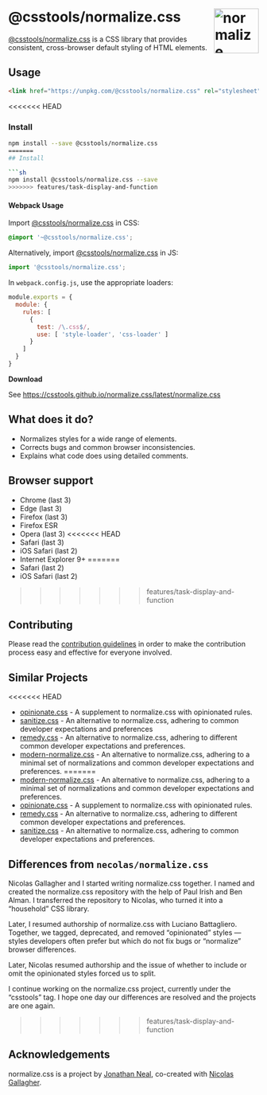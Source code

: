 # @csstools/normalize.css [<img src="https://csstools.github.io/normalize.css/logo.svg" alt="normalize" width="90" height="90" align="right">][@csstools/normalize.css]

[@csstools/normalize.css] is a CSS library that provides consistent,
cross-browser default styling of HTML elements.

## Usage

```html
<link href="https://unpkg.com/@csstools/normalize.css" rel="stylesheet" />
```

<<<<<<< HEAD
### Install

```sh
npm install --save @csstools/normalize.css
=======
## Install

```sh
npm install @csstools/normalize.css --save
>>>>>>> features/task-display-and-function
```

#### Webpack Usage

Import [@csstools/normalize.css] in CSS:

```css
@import '~@csstools/normalize.css';
```

Alternatively, import [@csstools/normalize.css] in JS:

```js
import '@csstools/normalize.css';
```

In `webpack.config.js`, use the appropriate loaders:

```js
module.exports = {
  module: {
    rules: [
      {
        test: /\.css$/,
        use: [ 'style-loader', 'css-loader' ]
      }
    ]
  }
}
```

**Download**

See https://csstools.github.io/normalize.css/latest/normalize.css

## What does it do?

* Normalizes styles for a wide range of elements.
* Corrects bugs and common browser inconsistencies.
* Explains what code does using detailed comments.

## Browser support

* Chrome (last 3)
* Edge (last 3)
* Firefox (last 3)
* Firefox ESR
* Opera (last 3)
<<<<<<< HEAD
* Safari (last 3)
* iOS Safari (last 2)
* Internet Explorer 9+
=======
* Safari (last 2)
* iOS Safari (last 2)
>>>>>>> features/task-display-and-function

## Contributing

Please read the [contribution guidelines](CONTRIBUTING.md) in order to make the
contribution process easy and effective for everyone involved.

## Similar Projects

<<<<<<< HEAD
- [opinionate.css](https://github.com/adamgruber/opinionate.css) - A supplement
to normalize.css with opinionated rules.
- [sanitize.css](https://github.com/csstools/sanitize.css) - An alternative to
normalize.css, adhering to common developer expectations and preferences
- [remedy.css](https://github.com/mozdevs/cssremedy) - An alternative to
normalize.css, adhering to different common developer expectations and
preferences.
- [modern-normalize.css](https://github.com/csstools/sanitize.css) - An
alternative to normalize.css, adhering to a minimal set of normalizations and
common developer expectations and preferences.
=======
- [modern-normalize.css](https://github.com/sindresorhus/modern-normalize) - An
alternative to normalize.css, adhering to a minimal set of normalizations and
common developer expectations and preferences.
- [opinionate.css](https://github.com/adamgruber/opinionate.css) - A supplement
to normalize.css with opinionated rules.
- [remedy.css](https://github.com/mozdevs/cssremedy) - An alternative to
normalize.css, adhering to different common developer expectations and
preferences.
- [sanitize.css](https://github.com/csstools/sanitize.css) - An alternative to
normalize.css, adhering to common developer expectations and preferences.

## Differences from `necolas/normalize.css`

Nicolas Gallagher and I started writing normalize.css together. I named and
created the normalize.css repository with the help of Paul Irish and Ben Alman.
I transferred the repository to Nicolas, who turned it into a “household” CSS
library.

Later, I resumed authorship of normalize.css with Luciano Battagliero. Together,
we tagged, deprecated, and removed “opinionated” styles — styles developers
often prefer but which do not fix bugs or “normalize” browser differences.

Later, Nicolas resumed authorship and the issue of whether to include or omit
the opinionated styles forced us to split.

I continue working on the normalize.css project, currently under the “csstools”
tag. I hope one day our differences are resolved and the projects are one again.
>>>>>>> features/task-display-and-function

## Acknowledgements

normalize.css is a project by [Jonathan Neal](https://github.com/jonathantneal),
co-created with [Nicolas Gallagher](https://github.com/necolas).

[@csstools/normalize.css]: https://github.com/csstools/normalize.css
